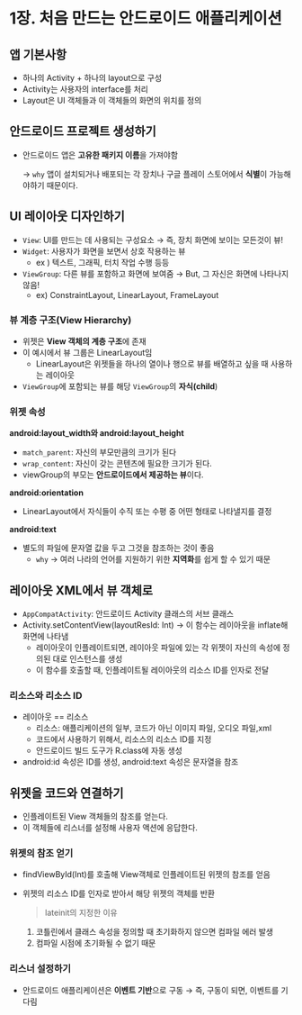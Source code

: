 # 1장. 처음 만드는 안드로이드 애플리케이션

## 앱 기본사항

- 하나의 Activity + 하나의 layout으로 구성
- Activity는 사용자의 interface를 처리
- Layout은 UI 객체들과 이 객체들의 화면의 위치를 정의

## 안드로이드 프로젝트 생성하기

- 안드로이드 앱은 **고유한 패키지 이름**을 가져야함
    
    → `why` 앱이 설치되거나 배포되는 각 장치나 구글 플레이 스토어에서 **식별**이 가능해야하기 때문이다.
    

## UI 레이아웃 디자인하기

- `View`: UI를 만드는 데 사용되는 구성요소 → 즉, 장치 화면에 보이는 모든것이 뷰!
- `Widget`: 사용자가 화면을 보면서 상호 작용하는 뷰
    - ex ) 텍스트, 그래픽, 터치 작업 수행 등등
- `ViewGroup`: 다른 뷰를 포함하고 화면에 보여줌 → But, 그 자신은 화면에 나타나지 않음!
    - ex) ConstraintLayout, LinearLayout, FrameLayout

### 뷰 계층 구조(View Hierarchy)

- 위젯은 **View 객체의 계층 구조**에 존재
- 이 예시에서 뷰 그룹은 LinearLayout임
    - LinearLayout은 위젯들을 하나의 열이나 행으로 뷰를 배열하고 싶을 때 사용하는 레이아웃
- `ViewGroup`에 포함되는 뷰를 해당 `ViewGroup`의 **자식(child**)

### 위젯 속성

**android:layout_width와 android:layout_height**

- `match_parent`: 자신의 부모만큼의 크기가 된다
- `wrap_content`: 자신이 갖는 콘텐츠에 필요한 크기가 된다.
- viewGroup의 부모는 **안드로이드에서 제공하는 뷰**이다.

**android:orientation**

- LinearLayout에서 자식들이 수직 또는 수평 중 어떤 형태로 나타낼지를 결정

**android:text**

- 별도의 파일에 문자열 값을 두고 그것을 참조하는 것이 좋음
    - `why` → 여러 나라의 언어를 지원하기 위한 **지역화**를 쉽게 할 수 있기 때문

## 레이아웃 XML에서 뷰 객체로

- `AppCompatActivity`: 안드로이드 Activity 클래스의 서브 클래스
- Activity.setContentView(layoutResId: Int) → 이 함수는 레이아웃을 inflate해 화면에 나타냄
    - 레이아웃이 인플레이트되면, 레이아웃 파일에 있는 각 위젯이 자신의 속성에 정의된 대로 인스턴스를 생성
    - 이 함수를 호출할 때, 인플레이트될 레이아웃의 리소스 ID를 인자로 전달

### 리소스와 리소스 ID

- 레이아웃 == 리소스
    - 리소스: 애플리케이션의 일부, 코드가 아닌 이미지 파일, 오디오 파일,xml
    - 코드에서 사용하기 위해서, 리소스의 리소스 ID를 지정
    - 안드로이드 빌드 도구가 R.class에 자동 생성
- android:id 속성은 ID를 생성, android:text 속성은 문자열을 참조

## 위젯을 코드와 연결하기

- 인플레이트된 View 객체들의 참조를 얻는다.
- 이 객체들에 리스너를 설정해 사용자 액션에 응답한다.

### 위젯의 참조 얻기

- findViewById(Int)를 호출해 View객체로 인플레이트된 위젯의 참조를 얻음
- 위젯의 리소스 ID를 인자로 받아서 해당 위젯의 객체를 반환
    
    > lateinit의 지정한 이유
    1. 코틀린에서 클래스 속성을 정의할 때 초기화하지 않으면 컴파일 에러 발생
    2. 컴파일 시점에 초기화될 수 없기 때문
    > 

### 리스너 설정하기

- 안드로이드 애플리케이션은 **이벤트 기반**으로 구동 → 즉, 구동이 되면, 이벤트를 기다림

